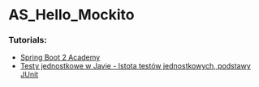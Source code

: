# AS_Hello_Mockito 
### Tutorials:
* [Spring Boot 2 Academy](https://www.akademiaspring.pl)
* [Testy jednostkowe w Javie - Istota testów jednostkowych, podstawy JUnit](https://www.youtube.com/watch?v=BijU1qqSH80)
